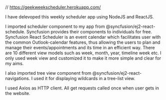 // https://geekweekscheduler.herokuapp.com/

I have delevoped this weekly scheduler app using NodeJS and ReactJS. 

I imported scheduler component to my app from @syncfusion/ej2-react-schedule. Syncfusion provides their components to individuals for free. Syncfusion React Scheduler is an event calendar which facilitates user with the common Outlook-calendar features, thus allowing the users to plan and manage their events/appointments and its time in an efficient way. There are 10 different view models such as week, month, year, timeline week etc. I only used week view and customized it to make it more simple and clear for my aims.

I also imported tree view component from @syncfusion/ej2-react-navigations. I used it for displaying wildcards in a tree-list view.

I used Axios as HTTP client. All get requests called once when user gets in the website.
